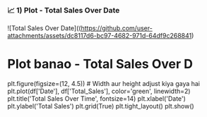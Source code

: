
### 📈 1) Plot - Total Sales Over Date 

![Total Sales Over Date]((https://github.com/user-attachments/assets/dc8117d6-bc97-4682-971d-64df9c268841)

# Plot banao - Total Sales Over D
plt.figure(figsize=(12, 4.5))  # Width aur height adjust kiya gaya hai
plt.plot(df['Date'], df['Total_Sales'], color='green', linewidth=2)
plt.title('Total Sales Over Time', fontsize=14)
plt.xlabel('Date')
plt.ylabel('Total Sales')
plt.grid(True)
plt.tight_layout()
plt.show()

